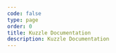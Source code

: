 ```yaml
---
code: false
type: page
order: 0
title: Kuzzle Documentation
description: Kuzzle Documentation
---
```


<Home :kuzzleMajor="2"/>
